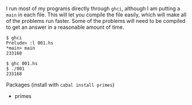 I run most of my programs directly through `ghci`, although I am putting a `main` in each file. This will let you compile the file easily, which will make all of the problems run faster. Some of the problems will need to be compiled to get an answer in a reasonable amount of time.

```
$ ghci
Prelude> :l 001.hs
*main> main
233168
```

```
$ ghc 001.hs
$ ./001
233168
```

Packages (install with `cabal install primes`)
* primes
